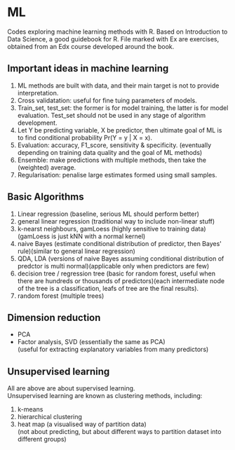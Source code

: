 # ML 
Codes exploring machine learning methods with R. Based on Introduction to Data Science, a good guidebook for R. File marked with Ex are exercises, obtained from an Edx course developed around the book. <br/>

## Important ideas in machine learning ##
1. ML methods are built with data, and their main target is not to provide interpretation. 
2. Cross validatation: useful for fine tuing parameters of models. 
3. Train_set, test_set: the former is for model training, the latter is for model evaluation. Test_set should not be used in any stage of algorithm development. 
4. Let Y be predicting variable, X be predictor, then ultimate goal of ML is to find conditional probability Pr(Y = y | X = x). 
5. Evaluation: accuracy, F1_score, sensitivity & specificity. (eventually depending on training data quality and the goal of ML methods) 
6. Ensemble: make predictions with multiple methods, then take the (weighted) average. 
7. Regularisation: penalise large estimates formed using small samples. 

## Basic Algorithms ##
1. Linear regression (baseline, serious ML should perform better) 
2. general linear regression (traditional way to include non-linear stuff) 
3. k-nearst neighbours, gamLoess (highly sensitive to training data)(gamLoess is just kNN with a normal kernel) 
4. naive Bayes (estimate conditional distribution of predictor, then Bayes' rule)(similar to general linear regression) 
5. QDA, LDA (versions of naive Bayes assuming conditional distribution of predctor is multi normal)(applicable only when predictors are few) 
6. decision tree / regression tree (basic for random forest, useful when there are hundreds or thousands of predictors)(each intermediate node of the tree is a classification, leafs of tree are the final results). 
7. random forest (multiple trees) 

## Dimension reduction ##
- PCA 
- Factor analysis, SVD (essentially the same as PCA) <br/>
(useful for extracting explanatory variables from many predictors) 

## Unsupervised learning ##
All are above are about supervised learning. <br/>
Unsupervised learning are known as clustering methods, including: 
1. k-means 
2. hierarchical clustering
3. heat map (a visualised way of partition data) <br/>
(not about predicting, but about different ways to partition dataset into different groups)



